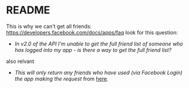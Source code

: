 README
======

This is why we can't get all friends: https://developers.facebook.com/docs/apps/faq
look for this question:

* _In v2.0 of the API I'm unable to get the full friend list of someone who has logged into my app - is there a way to get the full friend list?_

also relvant
* _This will only return any friends who have used (via Facebook Login) the app making the request_ from [here](https://developers.facebook.com/docs/graph-api/reference/v2.1/user/friends).